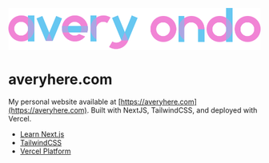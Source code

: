 ![Avery Ondo's logo](/public/brand/svg/avery%20ondo%20logo%20full%20color%20-%20horizontal.svg)

# averyhere.com

My personal website available at [https://averyhere.com](https://averyhere.com). Built with NextJS, TailwindCSS, and deployed with Vercel.

- [Learn Next.js](https://nextjs.org/)
- [TailwindCSS](https://tailwindcss.com/)
- [Vercel Platform](https://vercel.com/)
